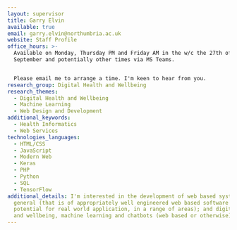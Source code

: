 ```yaml
---
layout: supervisor
title: Garry Elvin
available: true
email: garry.elvin@northumbria.ac.uk
website: Staff Profile
office_hours: >-
  Available on Monday, Thursday PM and Friday AM in the w/c the 27th of
  September and potentially other times via MS Teams. 


  Please email me to arrange a time. I'm keen to hear from you.
research_group: Digital Health and Wellbeing
research_themes:
  - Digital Health and Wellbeing
  - Machine Learning
  - Web Design and Development
additional_keywords:
  - Health Informatics
  - Web Services
technologies_languages:
  - HTML/CSS
  - JavaScript
  - Modern Web
  - Keras
  - PHP
  - Python
  - SQL
  - TensorFlow
additional_details: I'm interested in the development of web based systems in
  general (that is of appropriately well engineered web based software with the
  potential for real world application, in a range of areas); and digital health
  and wellbeing, machine learning and chatbots (web based or otherwise).
---
```

